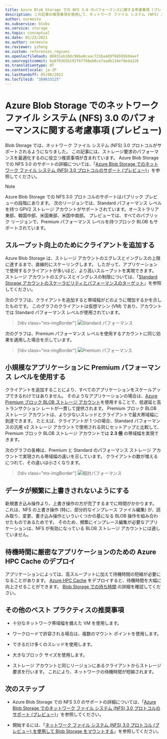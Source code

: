 ```yaml
---
title: Azure Blob Storage での NFS 3.0 のパフォーマンスに関する考慮事項 (プレビュー) | Microsoft Docs
description: この記事の推奨事項を使用して、ネットワーク ファイル システム (NFS) 3.0 のストレージ要求のパフォーマンスを最適化します。
author: normesta
ms.subservice: blobs
ms.service: storage
ms.topic: conceptual
ms.date: 02/23/2021
ms.author: normesta
ms.reviewer: yzheng
ms.custom: references_regions
ms.openlocfilehash: 86031eb10dc96be8caac721ba4d9f66595b94aef
ms.sourcegitcommit: ba8f0365b192f6f708eb8ce7aadb134ef8eda326
ms.translationtype: HT
ms.contentlocale: ja-JP
ms.lasthandoff: 05/08/2021
ms.locfileid: "109633125"
---
```

# <a name="network-file-system-nfs-30-performance-considerations-in-azure-blob-storage-preview"></a>Azure Blob Storage でのネットワーク ファイル システム (NFS) 3.0 のパフォーマンスに関する考慮事項 (プレビュー)

Blob Storage では、ネットワーク ファイル システム (NFS) 3.0 プロトコルがサポートされるようになりました。 この記事には、ストレージ要求のパフォーマンスを最適化するのに役立つ推奨事項が含まれています。 Azure Blob Storage での NFS 3.0 のサポートの詳細については、「[Azure Blob Storage でのネットワーク ファイル システム (NFS) 3.0 プロトコルのサポート (プレビュー)](network-file-system-protocol-support.md)」を参照してください。

> [!NOTE]
> Azure Blob Storage での NFS 3.0 プロトコルのサポートはパブリック プレビューの段階にあります。 次のリージョンでは、Standard パフォーマンス レベルを持つ GPV2 ストレージ アカウントがサポートされています。オーストラリア東部、韓国中部、米国東部、米国中南部。 プレビューでは、すべてのパブリック リージョンで、Premium パフォーマンス レベルを持つブロック BLOB もサポートされています。

## <a name="add-clients-to-increase-throughput"></a>スループット向上のためにクライアントを追加する 

Azure Blob Storage は、ストレージ アカウントのエグレスとイングレスの上限に達するまで、直線的にスケーリングします。 したがって、アプリケーションで使用するクライアントが多いほど、より高いスループットを実現できます。  ストレージ アカウントのエグレスとイングレスの制限については、「[Standard Storage アカウントのスケーラビリティとパフォーマンスのターゲット](../common/scalability-targets-standard-account.md)」を参照してください。

次のグラフは、クライアントを追加すると帯域幅がどのように増加するかを示したものです。 このグラフのクライアントは仮想マシン (VM) であり、アカウントでは Standard パフォーマンス レベルが使用されています。 

> [!div class="mx-imgBorder"]
> ![Standard パフォーマンス](./media/network-file-system-protocol-support-performance/standard-performance-tier.png)

次のグラフは、Premium パフォーマンス レベルを使用するアカウントに同じ効果を適用した場合を示しています。

> [!div class="mx-imgBorder"]
> ![Premium パフォーマンス](./media/network-file-system-protocol-support-performance/premium-performance-tier.png)

## <a name="use-premium-performance-tier-for-small-scale-applications"></a>小規模なアプリケーションに Premium パフォーマンス レベルを使用する

クライアントを追加することにより、すべてのアプリケーションをスケールアップできるわけではありません。 そのようなアプリケーションの場合は、[Azure Premium ブロック BLOB ストレージ アカウント](../common/storage-account-create.md)を使用することで、低遅延と高トランザクション レートが一貫して提供されます。 Premium ブロック BLOB ストレージ アカウントは、より少ないスレッドとクライアントで最大帯域幅に到達できます。 たとえば、クライアントが 1 つの場合、Standard パフォーマンスの汎用 v2 ストレージ アカウントで使用される同じセットアップと比較して、Premium ブロック BLOB ストレージ アカウントでは **2.3 倍** の帯域幅を実現できます。 

次のグラフの各棒は、Premium と Standard のパフォーマンス ストレージ アカウントで実現される帯域幅の違いを示しています。 クライアントの数が増えるにつれて、その違いは小さくなります。  

> [!div class="mx-imgBorder"]
> ![相対パフォーマンス](./media/network-file-system-protocol-support-performance/relative-performance.png)

## <a name="avoid-frequent-overwrites-on-data"></a>データが頻繁に上書きされないようにする

新規書き込み操作より、上書き操作の方が完了するまでに時間がかかります。 これは、NFS の上書き操作 (特に、部分的なインプレース ファイル編集) が、読み取り、変更、書き込み操作といういくつかの基になる BLOB 操作を組み合わせたものであるためです。 そのため、頻繁にインプレース編集が必要なアプリケーションは、NFS が有効になっている BLOB ストレージ アカウントには適していません。 

## <a name="deploy-azure-hpc-cache-for-latency-senstive-applications"></a>待機時間に厳密なアプリケーションのための Azure HPC Cache のデプロイ

アプリケーションによっては、高スループットに加えて待機時間の短縮が必要になることがあります。 [Azure HPC Cache](../../hpc-cache/nfs-blob-considerations.md) をデプロイすると、待機時間を大幅に向上させることができます。 [Blob Storage での待ち時間](storage-blobs-latency.md) の詳細を確認してください。 

## <a name="other-best-practice-recommendations"></a>その他のベスト プラクティスの推奨事項 

- 十分なネットワーク帯域幅を備えた VM を使用します。

- ワークロードで許容される場合は、複数のマウント ポイントを使用します。

- できるだけ多くのスレッドを使用します。

- 大きなブロック サイズを使用します。

- ストレージ アカウントと同じリージョンにあるクライアントからストレージ要求を行います。 これにより、ネットワークの待機時間が短縮されます。

## <a name="next-steps"></a>次のステップ

- Azure Blob Storage での NFS 3.0 のサポートの詳細については、「[Azure Blob Storage でのネットワーク ファイル システム (NFS) 3.0 プロトコルのサポート (プレビュー)](network-file-system-protocol-support.md)」を参照してください。

- 開始するには、「[ネットワーク ファイル システム (NFS) 3.0 プロトコル (プレビュー) を使用して Blob Storage をマウントする](network-file-system-protocol-support-how-to.md)」を参照してください。
